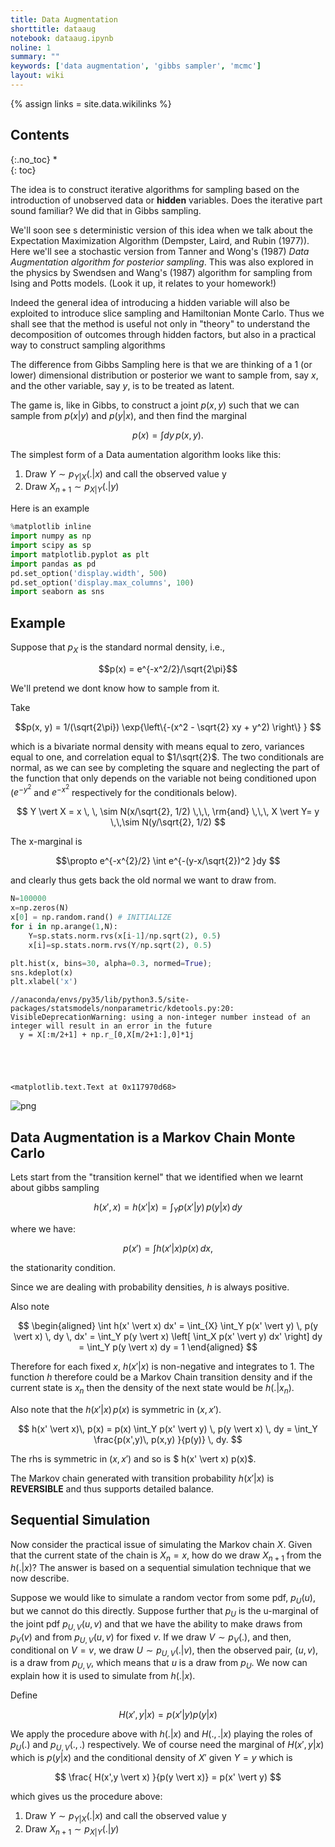 ```yaml
---
title: Data Augmentation
shorttitle: dataaug
notebook: dataaug.ipynb
noline: 1
summary: ""
keywords: ['data augmentation', 'gibbs sampler', 'mcmc']
layout: wiki
---
```

{% assign links = site.data.wikilinks %}

## Contents
{:.no_toc}
*  
{: toc}


The idea is to construct iterative algorithms for sampling based on the introduction of unobserved data or **hidden** variables. Does the iterative part sound familiar? We did that in Gibbs sampling.

We'll soon see s deterministic version of this idea when we talk about the Expectation Maximization Algorithm (Dempster, Laird, and Rubin (1977)). Here we'll see a stochastic version from Tanner and Wong's (1987) *Data Augmentation algorithm for posterior sampling*. This was also explored in the physics by Swendsen and Wang's (1987) algorithm for sampling from Ising and Potts models. (Look it up, it relates to your homework!)

Indeed the general idea of introducing a hidden variable will also be exploited to introduce slice sampling and Hamiltonian Monte Carlo. Thus we shall see that the method is useful not only in "theory" to understand the decomposition of outcomes through hidden factors, but also in a practical way to construct sampling algorithms

The difference from Gibbs Sampling here is that we are thinking of a 1 (or lower) dimensional distribution or posterior we want to sample from, say $x$, and the other variable, say $y$, is to be treated as latent.

The game is, like in Gibbs, to construct a joint $p(x,y)$ such that we can sample from $p(x \vert y)$ and $p(y \vert x)$, and then find the marginal

$$p(x) = \int dy\,p(x,y).$$

The simplest form of a Data aumentation algorithm looks like this:

1. Draw $Y\sim p_{Y \vert X}(. \vert x)$ and call the observed value y
2. Draw $X_{n+1} \sim p_{X \vert Y}(. \vert y)$  


Here is an example



```python
%matplotlib inline
import numpy as np
import scipy as sp
import matplotlib.pyplot as plt
import pandas as pd
pd.set_option('display.width', 500)
pd.set_option('display.max_columns', 100)
import seaborn as sns
```




## Example


Suppose that $p_X$ is the standard normal density, i.e., 

$$p(x) = e^{-x^2/2}/\sqrt{2\pi}$$

We'll pretend we dont know how to sample from it.

Take 

$$p(x, y) = 1/(\sqrt{2\pi}) \exp{\left\{-(x^2 - \sqrt{2} xy + y^2) \right\} } $$

which is a bivariate normal density with means equal to zero, variances equal
to one, and correlation equal to $1/\sqrt{2}$. The two conditionals are  normal, as we can see by completing the square and neglecting the part of the function that only depends on the variable not being conditioned upon ($e^{-y^2 }$ and $e^{-x^2 }$ respectively for the conditionals below).

$$ 
Y \vert X = x \, \, \sim N(x/\sqrt{2}, 1/2) \,\,\,  \rm{and} \,\,\, X \vert Y= y \,\,\sim N(y/\sqrt{2}, 1/2) $$

The x-marginal is 

$$\propto e^{-x^{2}/2} \int e^{-(y-x/\sqrt{2})^2 }dy $$ 

and clearly thus gets back the old normal we want to draw from.



```python
N=100000
x=np.zeros(N)
x[0] = np.random.rand() # INITIALIZE
for i in np.arange(1,N):
    Y=sp.stats.norm.rvs(x[i-1]/np.sqrt(2), 0.5)
    x[i]=sp.stats.norm.rvs(Y/np.sqrt(2), 0.5)
```




```python
plt.hist(x, bins=30, alpha=0.3, normed=True);
sns.kdeplot(x)
plt.xlabel('x')
```


    //anaconda/envs/py35/lib/python3.5/site-packages/statsmodels/nonparametric/kdetools.py:20: VisibleDeprecationWarning: using a non-integer number instead of an integer will result in an error in the future
      y = X[:m/2+1] + np.r_[0,X[m/2+1:],0]*1j





    <matplotlib.text.Text at 0x117970d68>




![png](dataaug_files/dataaug_7_2.png)


## Data Augmentation is a Markov Chain Monte Carlo

Lets start from the "transition kernel" that we identified when we learnt about gibbs sampling

$$ h(x', x) = h(x' \vert x) = \int_Y p(x' \vert y) \, p(y \vert x)\, dy $$

where we have:

$$ p(x') = \int h(x' \vert x ) p(x)\,dx,$$

the stationarity condition.

Since we are dealing with probability densities, $h$ is always positive.

Also note 

$$
\begin{aligned}
  \int h(x' \vert x) dx' = \int_{X} \int_Y p(x' \vert y) \, p(y \vert x) \, dy \, dx' = \int_Y p(y \vert x) \left[ \int_X p(x' \vert y) dx' \right] dy  = \int_Y p(y \vert x) dy  = 1
\end{aligned}
$$

  
Therefore for each fixed $x$, $h(x' \vert x)$ is non-negative and integrates to 1. The function $h$ therefore
could be a Markov Chain transition density and if the current state is $x_n$ then the density of the next state 
would be $h(. \vert x_n)$. 

Also  note that the $h(x' \vert x)\, p(x)$ is symmetric 
in $(x,x')$. 
 
$$ h(x' \vert x)\, p(x) = p(x) \int_Y p(x' \vert y) \, p(y \vert x) \, dy = \int_Y \frac{p(x',y)\, p(x,y) }{p(y)} \, dy. $$

The rhs is symmetric in  $(x,x')$ and so is $ h(x' \vert x) p(x)$. 

The Markov chain generated with transition probability $h(x' \vert x)$ is **REVERSIBLE** and thus supports detailed balance.  


## Sequential Simulation

Now consider the practical issue of simulating the Markov chain $X$. Given that the current
state of the chain is $X_n = x$, how do we draw $X_{n+1}$ from the $h(. \vert x)$? The answer is
based on a sequential simulation technique that we now describe. 

Suppose we would like
to simulate a random vector from some pdf, $p_U(u)$, but we cannot do this directly. Suppose
further that $p_U$ is the u-marginal of the joint pdf $p_{U,V} (u, v)$ and that we have the ability to
make draws from $p_V(v)$ and from $p_{U,V} (u,v)$ for fixed $v$. If we draw $V\sim p_V(.)$, and then,
conditional on $V = v$, we draw $U \sim p_{U,V}(. \vert v)$, then the observed pair, $(u, v)$, is a draw from
$p_{U,V}$, which means that $u$ is a draw from $p_U$. We now can 
explain how it is used to simulate from $h(. \vert x)$.

Define 

$$ H(x',y \vert  x) = p(x' \vert y) p(y \vert x) $$

We apply the procedure above with $h(. \vert x)$ and $H(.,. \vert x)$ playing the roles of 
$p_U(.)$ and $p_{U,V}(.,.)$ respectively. We of course need the marginal of
$H(x', y \vert x)$ which is $p(y \vert x)$ and the conditional density of $X'$ given $Y=y$  which is

$$ \frac{ H(x',y \vert x) }{p(y \vert x)} = p(x' \vert y) $$

which gives us the procedure above:

1. Draw $Y\sim p_{Y \vert X}(. \vert x)$ and call the observed value y
2. Draw $X_{n+1} \sim p_{X \vert Y}(. \vert y)$  
